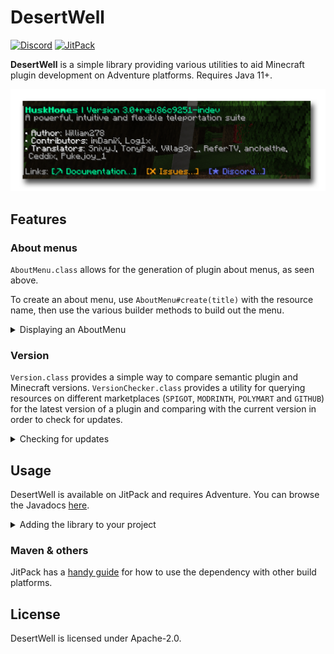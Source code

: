 # DesertWell
[![Discord](https://img.shields.io/discord/818135932103557162?color=7289da&logo=discord)](https://discord.gg/tVYhJfyDWG)
[![JitPack](https://jitpack.io/v/net.william278/DesertWell.svg)](https://jitpack.io/#net.william278/DesertWell)

**DesertWell** is a simple library providing various utilities to aid Minecraft plugin development on Adventure platforms. Requires Java 11+.

![Example of an about menu](images/about-menu-screenshot.png)

## Features
### About menus
`AboutMenu.class` allows for the generation of plugin about menus, as seen above.

To create an about menu, use `AboutMenu#create(title)` with the resource name, then use the various builder methods to build out the menu.

<details>
<summary>Displaying an AboutMenu</summary>

```java
public class ExamplePlugin extends JavaPlugin {
    
    // Displays the about menu to the player and logs it to console
    public void showAboutMenu(Player player) {

        final AboutMenu menu = AboutMenu.builder()
            .title(Component.text("Example"))
            .description(Component.text("An example plugin"))
            .version(plugin.getVersion())
            .credits("Author",
                    AboutMenu.Credit.of("William278").description("Click to visit website").url("https://william278.net"))
            .credits("Contributors",
                    AboutMenu.Credit.of("Contributor 1").description("Code, refactoring"))
            .credits("Translators",
                    AboutMenu.Credit.of("FreeMonoid").description("Italian (it-it)"),
                    AboutMenu.Credit.of("4drian3d").description("Coding"))
            .buttons(
                    AboutMenu.Link.of("https://william278.net/docs/velocitab").text("Docs").icon("⛏"),
                    AboutMenu.Link.of("https://discord.gg/tVYhJfyDWG").text("Discord").icon("⭐").color(TextColor.color(0x6773f5)))
            .build();


        // Display the menu to the player (Depending on your platform, you may need to get the adventure audience for the Player here instead)
        player.sendMessage(menu.toComponent());
        
        // Use #toString to get a console-friendly version of the menu
        getLogger().info(AboutMenu.toString());
    }

}
```
</details>

### Version
`Version.class` provides a simple way to compare semantic plugin and Minecraft versions. `VersionChecker.class` provides a utility for querying resources on different marketplaces (`SPIGOT`, `MODRINTH`, `POLYMART` and `GITHUB`) for the latest version of a plugin and comparing with the current version in order to check for updates.

<details>
<summary>Checking for updates</summary>

```java
public class ExamplePlugin extends JavaPlugin {

    // Checks for updates and logs to console
    public void checkForUpdates() {
        final UpdateChecker checker = UpdateChecker.builder()
                .currentVersion(getVersion())
                .endpoint(UpdateChecker.Endpoint.MODRINTH)
                .resource("velocitab")
                .build();
        checker.check().thenAccept(checked => {
            if (!checked.isUpToDate()) {
                getLogger().info("A new update is available: " + checked.getLatestVersion());
            }
        });
    }

}
```
</details>

## Usage
DesertWell is available on JitPack and requires Adventure. You can browse the Javadocs [here](https://javadoc.jitpack.io/net/william278/DesertWell/latest/javadoc/).

<details>
<summary>Adding the library to your project</summary>

First, add the JitPack repository to your `build.gradle`:
```groovy
repositories {
    maven { url 'https://jitpack.io' }
}
```

Then add the dependency:
```groovy
dependencies {
    implementation 'net.william278:PAPIProxyBridge:1.2'
}
```
</details>

### Maven & others
JitPack has a [handy guide](https://jitpack.io/#net.william278/DesertWell/#How_to) for how to use the dependency with other build platforms.

## License
DesertWell is licensed under Apache-2.0.